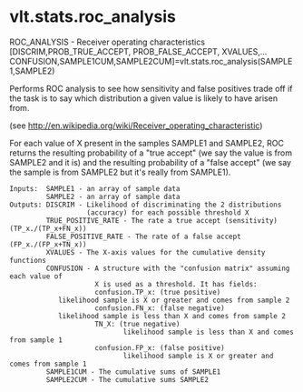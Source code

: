 # vlt.stats.roc_analysis

  ROC_ANALYSIS - Receiver operating characteristics
   [DISCRIM,PROB_TRUE_ACCEPT, PROB_FALSE_ACCEPT, XVALUES,...
       CONFUSION,SAMPLE1CUM,SAMPLE2CUM]=vlt.stats.roc_analysis(SAMPLE1,SAMPLE2)
 
   Performs ROC analysis to see how sensitivity and false positives trade
   off if the task is to say which distribution a given value is likely
   to have arisen from.
 
   (see http://en.wikipedia.org/wiki/Receiver_operating_characteristic)
   
   For each value of X present in the samples SAMPLE1 and SAMPLE2, 
   ROC returns the resulting probability of a "true accept" (we say
   the value is from SAMPLE2 and it is) and the resulting
   probability of a "false accept" (we say the sample is from SAMPLE2
   but it's really from SAMPLE1).
 
    Inputs:  SAMPLE1 - an array of sample data
             SAMPLE2 - an array of sample data
    Outputs: DISCRIM - Likelihood of discriminating the 2 distributions
                       (accuracy) for each possible threshold X
             TRUE_POSITIVE_RATE - The rate a true accept (sensitivity) (TP_x./(TP_x+FN_x))
             FALSE_POSITIVE_RATE - The rate of a false accept (FP_x./(FP_x+TN_x))
             XVALUES - The X-axis values for the cumulative density functions
             CONFUSION - A structure with the "confusion matrix" assuming each value of
                         X is used as a threshold. It has fields:
                         confusion.TP_x: (true positive)
 				likelihood sample is X or greater and comes from sample 2
                         confusion.FN_x: (false negative)
 				likelihood sample is less than X and comes from sample 2
                         TN_X: (true negative)
                                likelihood sample is less than X and comes from sample 1
                         confusion.FP_x: (false positive)
                                likelihood sample is X or greater and comes from sample 1
             SAMPLE1CUM - The cumulative sums of SAMPLE1
             SAMPLE2CUM - The cumulative sums SAMPLE2
